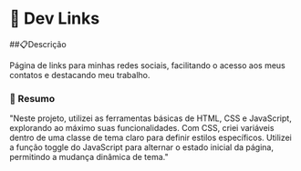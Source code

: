 
# :pencil: Dev Links


##:clipboard:Descrição

Página de links para minhas redes sociais, facilitando o acesso aos meus contatos e destacando meu trabalho.


### :page_with_curl: Resumo

"Neste projeto, utilizei as ferramentas básicas de HTML, CSS e JavaScript, explorando ao máximo suas funcionalidades. Com CSS, criei variáveis dentro de uma classe de tema claro para definir estilos específicos. Utilizei a função toggle do JavaScript para alternar o estado inicial da página, permitindo a mudança dinâmica de tema."

